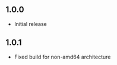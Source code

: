 <!-- https://developers.home-assistant.io/docs/add-ons/presentation#keeping-a-changelog -->
## 1.0.0

- Initial release
## 1.0.1

- Fixed build for non-amd64 architecture
